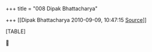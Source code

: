 +++
title = "008 Dipak Bhattacharya"

+++
[[Dipak Bhattacharya	2010-09-09, 10:47:15 [Source](https://groups.google.com/g/bvparishat/c/NmjtZbIPHOk)]]



[TABLE]



